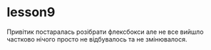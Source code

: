 # lesson9
Привітик постаралась розібрати флексбокси але не все вийшло частково нічого просто не відбувалось та не змінювалося.
